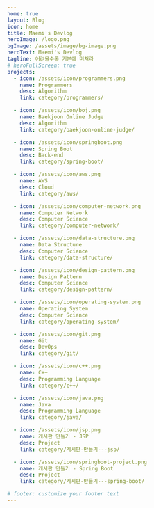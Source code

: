 ```yaml
---
home: true
layout: Blog
icon: home
title: Maemi's Devlog
heroImage: /logo.png
bgImage: /assets/image/bg-image.png
heroText: Maemi's Devlog
tagline: 어려울수록 기본에 미쳐라
# heroFullScreen: true
projects:
  - icon: /assets/icon/programmers.png
    name: Programmers
    desc: Algorithm
    link: category/programmers/

  - icon: /assets/icon/boj.png
    name: Baekjoon Online Judge
    desc: Algorithm
    link: category/baekjoon-online-judge/

  - icon: /assets/icon/springboot.png
    name: Spring Boot
    desc: Back-end
    link: category/spring-boot/

  - icon: /assets/icon/aws.png
    name: AWS
    desc: Cloud
    link: category/aws/

  - icon: /assets/icon/computer-network.png
    name: Computer Network
    desc: Computer Science
    link: category/computer-network/

  - icon: /assets/icon/data-structure.png
    name: Data Structure
    desc: Computer Science
    link: category/data-structure/

  - icon: /assets/icon/design-pattern.png
    name: Design Pattern
    desc: Computer Science
    link: category/design-pattern/

  - icon: /assets/icon/operating-system.png
    name: Operating System
    desc: Computer Science
    link: category/operating-system/

  - icon: /assets/icon/git.png
    name: Git
    desc: DevOps
    link: category/git/

  - icon: /assets/icon/c++.png
    name: C++
    desc: Programming Language
    link: category/c++/

  - icon: /assets/icon/java.png
    name: Java
    desc: Programming Language
    link: category/java/

  - icon: /assets/icon/jsp.png
    name: 게시판 만들기 - JSP
    desc: Project
    link: category/게시판-만들기---jsp/

  - icon: /assets/icon/springboot-project.png
    name: 게시판 만들기 - Spring Boot
    desc: Project
    link: category/게시판-만들기---spring-boot/

# footer: customize your footer text
---
```

